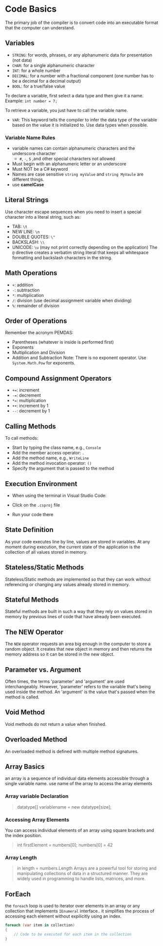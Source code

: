 # Code Basics
The primary job of the compiler is to convert code into an executable format that the computer can understand.

## Variables
* `STRING`: for words, phrases, or any alphanumeric data for presentation (not data)
* `CHAR`: for a single alphanumeric character
* `INT`: for a whole number
* `DECIMAL`: for a number with a fractional component (one number has to be a decimal for a decimal output)
* `BOOL`: for a true/false value

To declare a variable, first select a data type and then give it a name. Example: `int number = 7;`

To retrieve a variable, you just have to call the variable name.

* `VAR`: This keyword tells the compiler to infer the data type of the variable based on the value it is initialized to. Use data types when possible.
### Variable Name Rules
* variable names can contain alphanumeric characters and the underscore character
    * `#`, `-`, `$` ,and other special characters not allowed
* Must begin with an alphanumeric letter or an underscore
* Must NOT be a C# keyword
* Names are case sensitive `string myValue` and `string MyVaule` are different things.
* use **camelCase** 

## Literal Strings
Use character escape sequences when you need to insert a special character into a  literal string, such as:

* TAB: `\t`
* NEW LINE: `\n`
* DOUBLE QUOTES: `\"`
* BACKSLASH: `\\`
* UNICODE: `\u` (may not print correctly depending on the application)
The `@` directive creates a verbatim string literal that keeps all whitespace formatting and backslash characters in the string.

## Math Operations
* `+`: addition
* `-`: subtraction
* `*`: multiplication
* `/`: division (use decimal assignment variable when dividing)
* `%`: remainder of division
## Order of Operations
Remember the acronym PEMDAS:

* Parentheses (whatever is inside is performed first)
* Exponents
* Multiplication and Division
* Addition and Subtraction
Note: There is no exponent operator. Use `System.Math.Pow` for exponents.

## Compound Assignment Operators
* `+=`: increment
* `-=`: decrement
* `*=`: multiplication
* `++`: increment by 1
* `--`: decrement by 1
## Calling Methods
To call methods:

* Start by typing the class name, e.g., `Console`
* Add the member access operator: `.`
* Add the method name, e.g., `WriteLine`
* Add the method invocation operator: `()`
* Specify the argument that is passed to the method
## Execution Environment
* When using the terminal in Visual Studio Code:

* Click on the `.csproj` file
* Run your code there
## State Definition
As your code executes line by line, values are stored in variables. At any moment during execution, the current state of the application is the collection of all values stored in memory.

## Stateless/Static Methods
Stateless/Static methods are implemented so that they can work without referencing or changing any values already stored in memory.

## Stateful Methods
Stateful methods are built in such a way that they rely on values stored in memory by previous lines of code that have already been executed.

## The NEW Operator
The `NEW` operator requests an area big enough in the computer to store a random object. It creates that new object in memory and then returns the memory address so it can be stored in the new object.

## Parameter vs. Argument
Often times, the terms 'parameter' and 'argument' are used interchangeably. However, 'parameter' refers to the variable that's being used inside the method. An 'argument' is the value that's passed when the method is called.

## Void Method
Void methods do not return a value when finished.

## Overloaded Method
An overloaded method is defined with multiple method signatures.

## Array Basics
an array is a sequence of individual data elements accessible through a single variable name. use name of the array to access the array elements 
### Array variable Declaration
> datatype[] variablename = new datatype[size]; 

### Accessing Array Elements
You can access individual elements of an array using square brackets and the index position.
> int firstElement = numbers[0];
> numbers[0] = 42

### Array Length
> in length = numbers.Length
Arrays are a powerful tool for storing and manipulating collections of data in a structured manner. They are widely used in programming to handle lists, matrices, and more.

## ForEach
the `foreach` loop is used to iterator over elements in an array or any collection that implements `IEnumeral` interface.. it simplifies the process of accessing each element without expilicitly using an index.

```csharp
foreach (var item in collection)
{
    // Code to be executed for each item in the collection
}